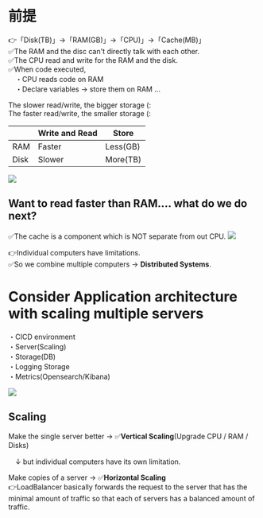 # 前提
👉「Disk(TB)」→「RAM(GB)」→「CPU)」→「Cache(MB)」<br>
✅The RAM and the disc can't directly talk with each other.<br>
✅The CPU read and write for the RAM and the disk.<br>
✅When code executed,<br>
　・CPU reads code on RAM<br>
　・Declare variables -> store them on RAM ...

The slower read/write, the bigger storage (:<br>
The faster read/write, the smaller storage (: 

||Write and Read|Store|
|----|----|----|
|RAM|Faster|Less(GB)|
|Disk|Slower|More(TB)|

![](https://storage.googleapis.com/zenn-user-upload/2b918ce6e432-20230329.png)

## Want to read faster than RAM.... what do we do next?
✅The cache is a component which is NOT separate from out CPU.
![](https://storage.googleapis.com/zenn-user-upload/dac2f620f88e-20230329.png)


👉Individual computers have limitations.<br>
✅So we combine multiple computers -> **Distributed Systems**.<br>

# Consider Application architecture with scaling multiple servers
・CICD environment<br>
・Server(Scaling)<br>
・Storage(DB)<br>
・Logging Storage<br>
・Metrics(Opensearch/Kibana)<br>

![](https://storage.googleapis.com/zenn-user-upload/9518a976cc8b-20230123.png)

## Scaling
Make the single server better -> ✅**Vertical Scaling**(Upgrade CPU / RAM / Disks)

　↓ but individual computers have its own limitation.

Make copies of a server -> ✅**Horizontal Scaling**<br>
👉LoadBalancer basically forwards the request to the server that has the minimal amount of traffic so that each of servers has a balanced amount of traffic.
